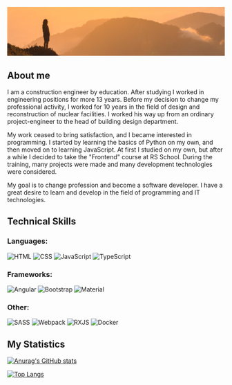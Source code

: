 ![Header pic](https://github.com/ivan-nesusanin/ivan-nesusanin/blob/main/assets/Header.jpg?raw=true)

## About me

I am a construction engineer by education. After studying I worked in engineering positions for more 13 years. Before my decision to change my professional activity, I worked for 10 years in the field of design and reconstruction of nuclear facilities. I worked his way up from an ordinary project-engineer to the head of building design department.

My work ceased to bring satisfaction, and I became interested in programming. I started by learning the basics of Python on my own, and then moved on to learning JavaScript. At first I studied on my own, but after a while I decided to take the "Frontend" course at RS School. During the training, many projects were made and many development technologies were considered.

My goal is to change profession and become a software developer. I have a great desire to learn and develop in the field of programming and IT technologies.

## Technical Skills

### Languages:

![HTML](https://img.shields.io/badge/-HTML-AA0000?style=for-the-badge&logo=html5)
![CSS](https://img.shields.io/badge/-CSS-008888?style=for-the-badge&logo=css3)
![JavaScript](https://img.shields.io/badge/-JavaScript-888800?style=for-the-badge&logo=JavaScript)
![TypeScript](https://img.shields.io/badge/-TypeScript-000088?style=for-the-badge&logo=TypeScript)

### Frameworks:

![Angular](https://img.shields.io/badge/-Angular-DD0000?style=for-the-badge&logo=Angular)
![Bootstrap](https://img.shields.io/badge/-Bootstrap-880088?style=for-the-badge&logo=Bootstrap)
![Material](https://img.shields.io/badge/-Material-CC00CC?style=for-the-badge&logo=Angular)

### Other:

![SASS](https://img.shields.io/badge/-SASS-FFAAFF?style=for-the-badge&logo=SASS)
![Webpack](https://img.shields.io/badge/-Webpack-7777FF?style=for-the-badge&logo=Webpack)
![RXJS](https://img.shields.io/badge/-rxjs-aa00aa?style=for-the-badge&logo=RxJS)
![Docker](https://img.shields.io/badge/-Docker-2222ff?style=for-the-badge&logo=Docker)

## My Statistics

[![Anurag's GitHub stats](https://github-readme-stats.vercel.app/api?username=ivan-nesusanin&show_icons=true)](https://github.com/anuraghazra/github-readme-stats)

[![Top Langs](https://github-readme-stats.vercel.app/api/top-langs/?username=ivan-nesusanin&layout=compact)](https://github.com/anuraghazra/github-readme-stats)
